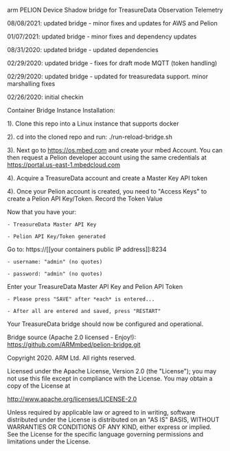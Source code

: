 arm PELION Device Shadow bridge for TreasureData Observation Telemetry
  
08/08/2021: updated bridge - minor fixes and updates for AWS and Pelion

01/07/2021: updated bridge - minor fixes and dependency updates

08/31/2020: updated bridge - updated dependencies

02/29/2020: updated bridge - fixes for draft mode MQTT (token handling) 

02/29/2020: updated bridge - updated for treasuredata support. minor marshalling fixes

02/26/2020: initial checkin

Container Bridge Instance Installation:

1). Clone this repo into a Linux instance that supports docker

2). cd into the cloned repo and run: ./run-reload-bridge.sh

3). Next go to https://os.mbed.com and create your mbed Account. You can then request a Pelion developer account using the same credentials at https://portal.us-east-1.mbedcloud.com

4). Acquire a TreasureData account and create a Master Key API token

4). Once your Pelion account is created, you need to "Access Keys" to create a Pelion API Key/Token. Record the Token Value

Now that you have your:

    - TreasureData Master API Key

    - Pelion API Key/Token generated

Go to:  https://[[your containers public IP address]]:8234

    - username: "admin" (no quotes)

    - password: "admin" (no quotes)

Enter your TreasureData Master API Key and Pelion API Token

    - Please press "SAVE" after *each* is entered... 

    - After all are entered and saved, press "RESTART"

Your TreasureData bridge should now be configured and operational. 

Bridge source (Apache 2.0 licensed - Enjoy!): https://github.com/ARMmbed/pelion-bridge.git

Copyright 2020. ARM Ltd. All rights reserved.

Licensed under the Apache License, Version 2.0 (the "License");
you may not use this file except in compliance with the License.
You may obtain a copy of the License at

   http://www.apache.org/licenses/LICENSE-2.0

Unless required by applicable law or agreed to in writing, software
distributed under the License is distributed on an "AS IS" BASIS,
WITHOUT WARRANTIES OR CONDITIONS OF ANY KIND, either express or implied.
See the License for the specific language governing permissions and
limitations under the License. 
